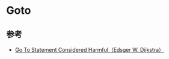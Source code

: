 # Goto

## 参考

* [Go To Statement Considered Harmful（Edsger W. Dijkstra）](http://ce.sharif.edu/courses/90-91/1/ce364-1/resources/root/GoTo/Dijkstra.pdf)
